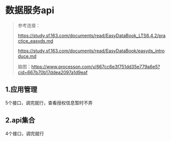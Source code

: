 # 数据服务api

> 参考连接：
>
> https://study.sf.163.com/documents/read/EasyDataBook_LTS6.4.2/practice_easyds.md
>
> https://study.sf.163.com/documents/read/EasyDataBook/easyds_introduce.md
>
> 脑图：https://www.processon.com/v/667cc6e3f751dd35e779a6e5?cid=667b70b17ddea2097a1d9eaf

## 1.应用管理

5个接口，调完就行，查看授权信息暂时不弄



## 2.api集合

4个接口，调完就行
